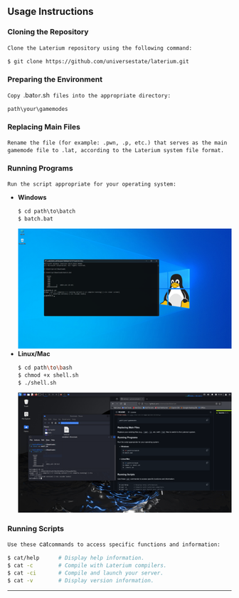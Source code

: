 ## Usage Instructions

### Cloning the Repository
`Clone the Laterium repository using the following command:`
```bash
$ git clone https://github.com/universestate/laterium.git
```

### Preparing the Environment
`Copy `.bat` or `.sh` files into the appropriate directory:`
```
path\your\gamemodes
```

### Replacing Main Files
`Rename the file (for example: .pwn, .p, etc.) that serves as the main gamemode file to .lat, according to the Laterium system file format.`

### Running Programs
`Run the script appropriate for your operating system:`

- **Windows**  
  ```bat
  $ cd path\to\batch
  $ batch.bat
  ```
  ![win](win.png)
- **Linux/Mac**  
  ```sh
  $ cd path\to\bash
  $ chmod +x shell.sh
  $ ./shell.sh
  ```
  ![linux](linux.png)
  
### Running Scripts
`Use these `cat` commands to access specific functions and information:  `
```bash
$ cat/help      # Display help information.
$ cat -c        # Compile with Laterium compilers.
$ cat -ci       # Compile and launch your server.
$ cat -v        # Display version information.
```

---
